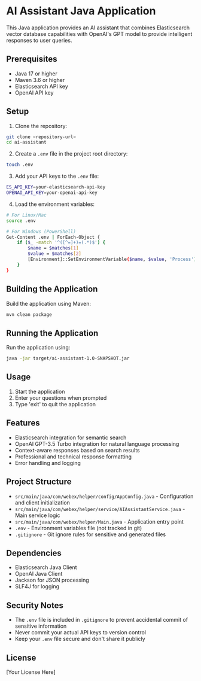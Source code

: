 # AI Assistant Java Application

This Java application provides an AI assistant that combines Elasticsearch vector database capabilities with OpenAI's GPT model to provide intelligent responses to user queries.

## Prerequisites

- Java 17 or higher
- Maven 3.6 or higher
- Elasticsearch API key
- OpenAI API key

## Setup

1. Clone the repository:
```bash
git clone <repository-url>
cd ai-assistant
```

2. Create a `.env` file in the project root directory:
```bash
touch .env
```

3. Add your API keys to the `.env` file:
```bash
ES_API_KEY=your-elasticsearch-api-key
OPENAI_API_KEY=your-openai-api-key
```

4. Load the environment variables:
```bash
# For Linux/Mac
source .env

# For Windows (PowerShell)
Get-Content .env | ForEach-Object {
    if ($_ -match '^([^=]+)=(.*)$') {
        $name = $matches[1]
        $value = $matches[2]
        [Environment]::SetEnvironmentVariable($name, $value, 'Process')
    }
}
```

## Building the Application

Build the application using Maven:
```bash
mvn clean package
```

## Running the Application

Run the application using:
```bash
java -jar target/ai-assistant-1.0-SNAPSHOT.jar
```

## Usage

1. Start the application
2. Enter your questions when prompted
3. Type 'exit' to quit the application

## Features

- Elasticsearch integration for semantic search
- OpenAI GPT-3.5 Turbo integration for natural language processing
- Context-aware responses based on search results
- Professional and technical response formatting
- Error handling and logging

## Project Structure

- `src/main/java/com/webex/helper/config/AppConfig.java` - Configuration and client initialization
- `src/main/java/com/webex/helper/service/AIAssistantService.java` - Main service logic
- `src/main/java/com/webex/helper/Main.java` - Application entry point
- `.env` - Environment variables file (not tracked in git)
- `.gitignore` - Git ignore rules for sensitive and generated files

## Dependencies

- Elasticsearch Java Client
- OpenAI Java Client
- Jackson for JSON processing
- SLF4J for logging

## Security Notes

- The `.env` file is included in `.gitignore` to prevent accidental commit of sensitive information
- Never commit your actual API keys to version control
- Keep your `.env` file secure and don't share it publicly

## License

[Your License Here] 